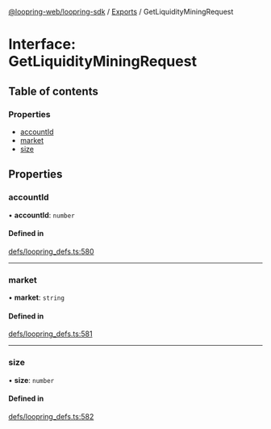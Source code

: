 [@loopring-web/loopring-sdk](../README.md) / [Exports](../modules.md) / GetLiquidityMiningRequest

# Interface: GetLiquidityMiningRequest

## Table of contents

### Properties

- [accountId](GetLiquidityMiningRequest.md#accountid)
- [market](GetLiquidityMiningRequest.md#market)
- [size](GetLiquidityMiningRequest.md#size)

## Properties

### accountId

• **accountId**: `number`

#### Defined in

[defs/loopring_defs.ts:580](https://github.com/Loopring/loopring_sdk/blob/538bd47/src/defs/loopring_defs.ts#L580)

___

### market

• **market**: `string`

#### Defined in

[defs/loopring_defs.ts:581](https://github.com/Loopring/loopring_sdk/blob/538bd47/src/defs/loopring_defs.ts#L581)

___

### size

• **size**: `number`

#### Defined in

[defs/loopring_defs.ts:582](https://github.com/Loopring/loopring_sdk/blob/538bd47/src/defs/loopring_defs.ts#L582)
